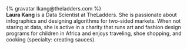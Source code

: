 <div class="profile-container">                                                                                                                                                                                                         
  <div class="profile-thumb">
  {% gravatar lkang@theladders.com %}
  </div>
  <div class="profile-content">
    <strong>Laura Kang</strong> is a Data Scientist at TheLadders. She is passionate about infographics and designing algorithms for two-sided markets. When not staring at data, she is active in a charity that runs art and fashion design programs for children in Africa and enjoys traveling, shoe shopping, and cooking (specialty: creating sauces).
  </div>
</div>
